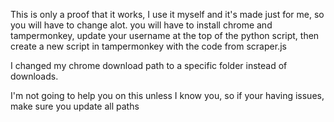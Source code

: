 This is only a proof that it works, I use it myself and it's made just for me, so you will have to change alot. you will have to install chrome and tampermonkey, update your username at the top of the python script, then create a new script in tampermonkey with the code from scraper.js

I changed my chrome download path to a specific folder instead of downloads.

I'm not going to help you on this unless I know you, so if your having issues, make sure you update all paths